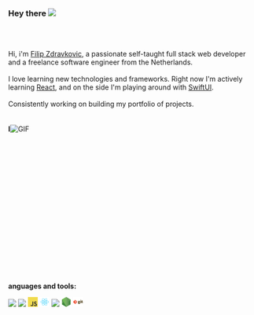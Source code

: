 ### Hey there <img src="https://media.giphy.com/media/hvRJCLFzcasrR4ia7z/giphy.gif" width="25px">

<a href="https://www.linkedin.com/in/filipzd/">
  <img align="left" alt="" width="22px" src="https://raw.githubusercontent.com/peterthehan/peterthehan/master/assets/linkedin.svg" />
</a>
<a href="https://www.behance.net/filipzd">
  <img align="left" alt="" width="22px" src="https://cdn.worldvectorlogo.com/logos/behance-1.svg" />
</a>
<a href="https://twitter.com/filipzd_">
  <img align="left" alt="" width="22px" src="https://raw.githubusercontent.com/peterthehan/peterthehan/master/assets/twitter.svg" />
</a>
<br>
<br>

Hi, i'm [Filip Zdravkovic](https://filipzd.me/), a passionate self-taught full stack web developer and a freelance software engineer from the Netherlands.
<br>
<br>
I love learning new technologies and frameworks. Right now I'm actively learning [React](https://github.com/facebook/react), and on the side I'm playing around with [SwiftUI](https://github.com/topics/swiftui).
<br>
<br>
Consistently working on building my portfolio of projects.
<br>
<br>
<br>
<img align="right" alt="GIF" src="https://github.com/abhisheknaiidu/abhisheknaiidu/blob/master/code.gif?raw=true" width="500" height="320" />
**languages and tools:**  

<code><img height="20" src="https://upload.wikimedia.org/wikipedia/commons/thumb/b/b2/Bootstrap_logo.svg/1280px-Bootstrap_logo.svg.png"></code>
<code><img height="20" src="https://upload.wikimedia.org/wikipedia/commons/thumb/d/d5/Tailwind_CSS_Logo.svg/1024px-Tailwind_CSS_Logo.svg.png"></code>
<code><img height="20" src="https://raw.githubusercontent.com/github/explore/80688e429a7d4ef2fca1e82350fe8e3517d3494d/topics/javascript/javascript.png"></code>
<code><img height="20" src="https://raw.githubusercontent.com/github/explore/80688e429a7d4ef2fca1e82350fe8e3517d3494d/topics/react/react.png"></code>
<code><img height="20" src="https://avatars.githubusercontent.com/u/210414?s=200&v=4"></code>
<code><img height="20" src="https://raw.githubusercontent.com/github/explore/80688e429a7d4ef2fca1e82350fe8e3517d3494d/topics/nodejs/nodejs.png"></code>
<code><img height="20" src="https://raw.githubusercontent.com/github/explore/80688e429a7d4ef2fca1e82350fe8e3517d3494d/topics/git/git.png"></code>

<!--
**phila9/phila9** is a ✨ _special_ ✨ repository because its `README.md` (this file) appears on your GitHub profile.

Here are some ideas to get you started:

- 🔭 I’m currently working on ...
- 🌱 I’m currently learning ...
- 👯 I’m looking to collaborate on ...
- 🤔 I’m looking for help with ...
- 💬 Ask me about ...
- 📫 How to reach me: ...
- 😄 Pronouns: ...
- ⚡ Fun fact: ...
-->
